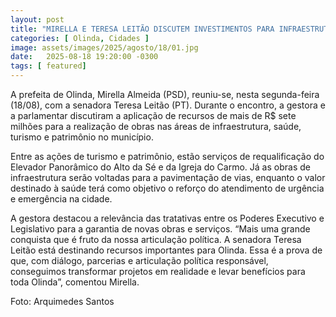 ```yaml
---
layout: post
title: "MIRELLA E TERESA LEITÃO DISCUTEM INVESTIMENTOS PARA INFRAESTRUTURA, SAÚDE, TURISMO E PATRIMÔNIO EM OLINDA"
categories: [ Olinda, Cidades ]
image: assets/images/2025/agosto/18/01.jpg
date:   2025-08-18 19:20:00 -0300
tags: [ featured]
---
```

A prefeita de Olinda, Mirella Almeida (PSD), reuniu-se, nesta segunda-feira (18/08), com a senadora Teresa Leitão (PT). Durante o encontro, a gestora e a parlamentar discutiram a aplicação de recursos de mais de R$ sete milhões para a realização de obras nas áreas de infraestrutura, saúde, turismo e patrimônio no município. 

Entre as ações de turismo e patrimônio, estão serviços de requalificação do Elevador Panorâmico do Alto da Sé e da Igreja do Carmo. Já as obras de infraestrutura serão voltadas para a pavimentação de vias, enquanto o valor destinado à saúde terá como objetivo o reforço do atendimento de urgência e emergência na cidade.   

A gestora destacou a relevância das tratativas entre os Poderes Executivo e Legislativo para a garantia de novas obras e serviços. “Mais uma grande conquista que é fruto da nossa articulação política. A senadora Teresa Leitão está destinando recursos importantes para Olinda. Essa é a prova de que, com diálogo, parcerias e articulação política responsável, conseguimos transformar projetos em realidade e levar benefícios para toda Olinda”, comentou Mirella.

Foto: Arquimedes Santos